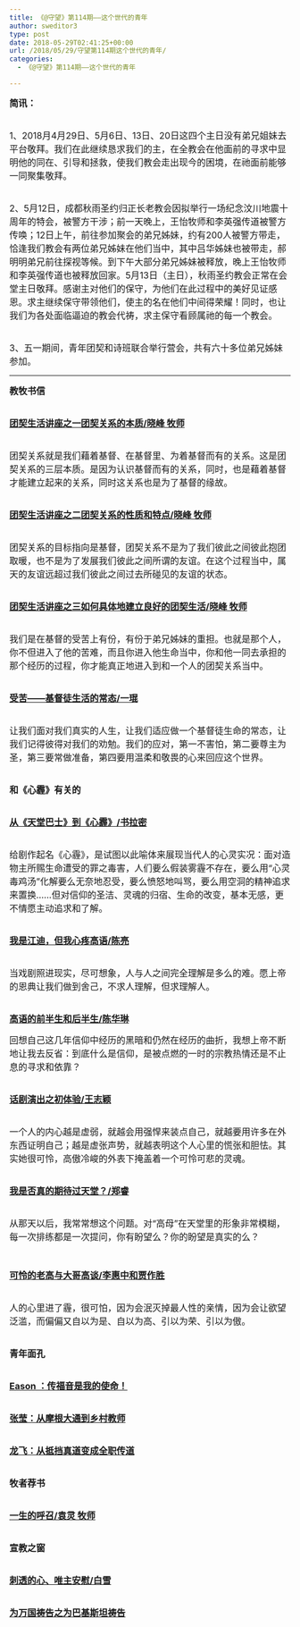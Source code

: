 ```yaml
---
title: 《@守望》第114期——这个世代的青年
author: sweditor3
type: post
date: 2018-05-29T02:41:25+00:00
url: /2018/05/29/守望第114期这个世代的青年/
categories:
  - 《@守望》第114期——这个世代的青年

---
```

**<span style="font-size: 12pt;">简讯：</span>**

<span style="font-size: 12pt;"><br /> 1、2018月4月29日、5月6日、13日、20日这四个主日没有弟兄姐妹去平台敬拜。我们在此继续恳求我们的主，在全教会在他面前的寻求中显明他的同在、引导和拯救，使我们教会走出现今的困境，在祂面前能够一同聚集敬拜。</span>

<span style="font-size: 12pt;"><br /> 2、5月12日，成都秋雨圣约归正长老教会因拟举行一场纪念汶川地震十周年的特会，被警方干涉；前一天晚上，王怡牧师和李英强传道被警方传唤；12日上午，前往参加聚会的弟兄姊妹，约有200人被警方带走，恰逢我们教会有两位弟兄姊妹在他们当中，其中吕华姊妹也被带走，郝明明弟兄前往探视等候。到下午大部分弟兄姊妹被释放，晚上王怡牧师和李英强传道也被释放回家。5月13日（主日），秋雨圣约教会正常在会堂主日敬拜。感谢主对他们的保守，为他们在此过程中的美好见证感恩。求主继续保守带领他们，使主的名在他们中间得荣耀！同时，也让我们为各处面临逼迫的教会代祷，求主保守看顾属祂的每一个教会。</span>

<span style="font-size: 12pt;"><br /> 3、五一期间，青年团契和诗班联合举行营会，共有六十多位弟兄姊妹参加。</span>

* * *

**<span style="font-size: 12pt;">教牧书信</span>**

**<span style="font-size: 12pt;"><br /> <a href="/2018/05/28/团契生活讲座之一团契关系的本质/">团契生活讲座之一团契关系的本质/晓峰 牧师</a></span>**

<span style="font-size: 12pt;"><br /> 团契关系就是我们藉着基督、在基督里、为着基督而有的关系。这是团契关系的三层本质。是因为认识基督而有的关系，同时，也是藉着基督才能建立起来的关系，同时这关系也是为了基督的缘故。</span>

**<span style="font-size: 12pt;"><br /> <a href="/2018/05/28/团契生活讲座之二团契关系的性质和特点/">团契生活讲座之二团契关系的性质和特点/晓峰 牧师</a></span>**

<span style="font-size: 12pt;"><br /> 团契关系的目标指向是基督，团契关系不是为了我们彼此之间彼此抱团取暖，也不是为了发展我们彼此之间所谓的友谊。在这个过程当中，属天的友谊远超过我们彼此之间过去所碰见的友谊的状态。</span>

**<span style="font-size: 12pt;"><br /> <a href="/2018/05/28/团契生活讲座之三如何具体地建立良好的团契生活/">团契生活讲座之三如何具体地建立良好的团契生活/晓峰 牧师</a></span>**

<span style="font-size: 12pt;"><br /> 我们是在基督的受苦上有份，有份于弟兄姊妹的重担。也就是那个人，你不但进入了他的苦难，而且你进入他生命当中，你和他一同去承担的那个经历的过程，你才能真正地进入到和一个人的团契关系当中。</span>

**<span style="font-size: 12pt;"><br /> <a href="/2018/05/28/受苦基督徒生活的常态/">受苦——基督徒生活的常态/一琨</a></span>**

<span style="font-size: 12pt;"><br /> 让我们面对我们真实的人生，让我们适应做一个基督徒生命的常态，让我们记得彼得对我们的劝勉。我们的应对，第一不害怕，第二要尊主为圣，第三要常做准备，第四要用温柔和敬畏的心来回应这个世界。</span>

**<span style="font-size: 12pt;"><br /> 和《心霾》有关的</span>**

<span style="font-size: 12pt;"><br /> <a href="/2018/05/28/从天堂巴士到心霾/"><strong>从《天堂巴士》到《心霾》/书拉密</strong></a></span>

<span style="font-size: 12pt;"><br /> 给剧作起名《心霾》，是试图以此喻体来展现当代人的心灵实况：面对造物主所赐生命遭受的罪之毒害，人们要么假装雾霾不存在，要么用“心灵毒鸡汤”化解要么无奈地忍受，要么愤怒地叫骂，要么用空洞的精神追求来置换……但对信仰的圣洁、灵魂的归宿、生命的改变，基本无感，更不情愿主动追求和了解。</span>

**<span style="font-size: 12pt;"><br /> <a href="/2018/05/28/我是江迪但我心疼高语/">我是江迪，但我心疼高语/陈亮</a></span>**

<span style="font-size: 12pt;"><br /> 当戏剧照进现实，尽可想象，人与人之间完全理解是多么的难。愿上帝的恩典让我们做到舍己，不求人理解，但求理解人。</span>

**<span style="font-size: 12pt;"><br /> <a href="/2018/05/28/高语的前半生和后半生/">高语的前半生和后半生/陈华琳</a></span>**

<span style="font-size: 12pt;">回想自己这几年信仰中经历的黑暗和仍然在经历的曲折，我想上帝不断地让我去反省：到底什么是信仰，是被点燃的一时的宗教热情还是不止息的寻求和依靠？</span>

**<span style="font-size: 12pt;"><br /> <a href="/2018/05/28/话剧演出之初体验/">话剧演出之初体验/王志颖</a></span>**

<span style="font-size: 12pt;"><br /> 一个人的内心越是虚弱，就越会用强悍来装点自己，就越要用许多在外东西证明自己；越是虚张声势，就越表明这个人心里的慌张和胆怯。其实她很可怜，高傲冷峻的外表下掩盖着一个可怜可悲的灵魂。</span>

**<span style="font-size: 12pt;"><br /> <a href="/2018/05/28/我是否真的期待过天堂/">我是否真的期待过天堂？/郑睿</a></span>**

<span style="font-size: 12pt;"><br /> 从那天以后，我常常想这个问题。对“高母”在天堂里的形象非常模糊，每一次排练都是一次提问，你有盼望么？你的盼望是真实的么？</span>

&nbsp;

**<span style="font-size: 12pt;"><a href="/2018/05/28/可怜的老高vs大哥高谈/">可怜的老高与大哥高谈/李惠中和贾作胜</a></span>**

<span style="font-size: 12pt;"><br /> 人的心里进了霾，很可怕，因为会泯灭掉最人性的亲情，因为会让欲望泛滥，而偏偏又自以为是、自以为高、引以为荣、引以为傲。</span>

**<span style="font-size: 12pt;"><br /> 青年面孔</span>**

**<span style="font-size: 12pt;"><br /> <a href="/2018/05/28/青年面孔之eason传福音是我的使命/">Eason ：传福音是我的使命！</a></span>**

**<span style="font-size: 12pt;"><br /> <a href="/2018/05/28/张莹从摩根大通到乡村教师在光中找到异象人/">张莹：从摩根大通到乡村教师</a></span>**

**<span style="font-size: 12pt;"><br /> <a href="/2018/05/28/青年面孔85后青年牧师龙飞/">龙飞：从抵挡真道变成全职传道</a></span>**

<span style="font-size: 12pt;"><br /> <strong>牧者荐书</strong></span>

**<span style="font-size: 12pt;"><br /> <a href="/2018/05/28/一生的呼召/">一生的呼召/袁灵 牧师</a></span>**

**<span style="font-size: 12pt;"><br /> 宣教之窗</span>**

**<span style="font-size: 12pt;"><br /> <a href="/2018/05/28/刺透的心唯主安慰/">刺透的心、唯主安慰/白雪</a></span>**

**<span style="font-size: 12pt;"><br /> <a href="/2018/05/28/为万国祷告之为巴基斯坦（isla…c-of-pakistan）祷告/">为万国祷告之为巴基斯坦祷告</a></span>**